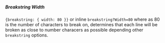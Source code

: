 ##### Breakstring Width

`{breakstring: { width: 80 }}` or inline `breakstring?Width=80`
where as 80 is the number of characters to break  on, determines that each line will be
broken as close to number characers as possible depending other `breakstring` options.  